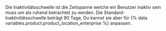 Die Inaktivitätsschwelle ist die Zeitspanne welche ein Benutzer inaktiv sein muss um als ruhend betrachtet zu werden. Die Standard-Inaktivitätsschwelle beträgt 90 Tage, Du kannst sie aber für {% data variables.product.product_location_enterprise %} anpassen.
